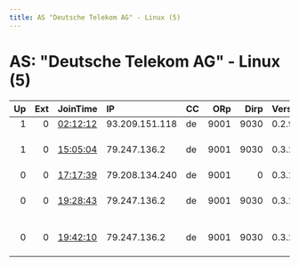 ```yaml
---
title: AS "Deutsche Telekom AG" - Linux (5)
---
```


# AS: "Deutsche Telekom AG" - Linux (5)

|   Up |   Ext | JoinTime                                                                                            | IP             | CC   |   ORp |   Dirp | Version   | Contact                      | Nickname   |   eFamMembers |
|-----:|------:|:----------------------------------------------------------------------------------------------------|:---------------|:-----|------:|-------:|:----------|:-----------------------------|:-----------|--------------:|
|    1 |     0 | [02:12:12](https://metrics.torproject.org/rs.html#details/8CEF32FC209F155B0F106B9384E3497B90733150) | 93.209.151.118 | de   |  9001 |   9030 | 0.2.9.14  | tor@reulitz.de               | Moordzul01 |             1 |
|    1 |     0 | [15:05:04](https://metrics.torproject.org/rs.html#details/C608D29C56EC1F202333387B53256D57682504FB) | 79.247.136.2   | de   |  9001 |   9030 | 0.3.2.10  | tor ymybe &lt;tor AT ymy dot | ymybe      |             1 |
|    0 |     0 | [17:17:39](https://metrics.torproject.org/rs.html#details/3C12849CED4E510E18329CAA2A31C3F69B8696D4) | 79.208.134.240 | de   |  9001 |      0 | 0.3.2.10  | None                         | Tor140318  |             1 |
|    0 |     0 | [19:28:43](https://metrics.torproject.org/rs.html#details/8E1A5F0BBCF0E85D9B0010C7C1BACCA4947E927E) | 79.247.136.2   | de   |  9001 |   9030 | 0.3.2.10  | tor ymybe &lt;tor AT ymy dot | ymybe      |             1 |
|    0 |     0 | [19:42:10](https://metrics.torproject.org/rs.html#details/B22D382D9ADC202DDC6FD2A00EBC0058A89589E3) | 79.247.136.2   | de   |  9001 |   9030 | 0.3.2.10  | tor ymybe &lt;tor AT ymy dot | ymybe      |             1 |
